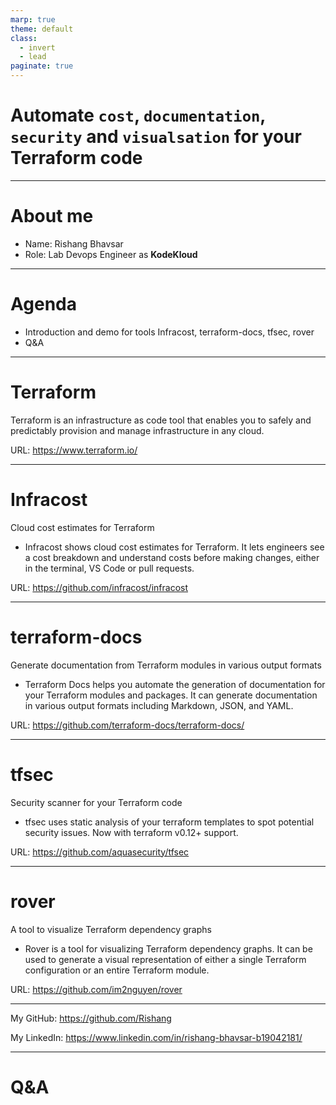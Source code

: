 ```yaml
---
marp: true
theme: default
class:
  - invert
  - lead
paginate: true
---
```


# Automate `cost`, `documentation`, `security` and `visualsation` for your Terraform code


---

# About me

- Name: Rishang Bhavsar
- Role: Lab Devops Engineer as **KodeKloud**


---

# Agenda

- Introduction and demo for tools Infracost, terraform-docs, tfsec, rover
- Q&A

---

# Terraform

Terraform is an infrastructure as code tool that enables you to safely and predictably provision and manage infrastructure in any cloud.

URL: https://www.terraform.io/

---

# Infracost

Cloud cost estimates for Terraform

- Infracost shows cloud cost estimates for Terraform. It lets engineers see a cost breakdown and understand costs before making changes, either in the terminal, VS Code or pull requests.

URL: https://github.com/infracost/infracost

---

# terraform-docs

Generate documentation from Terraform modules in various output formats

- Terraform Docs helps you automate the generation of documentation for your Terraform modules and packages. It can generate documentation in various output formats including Markdown, JSON, and YAML.

URL: https://github.com/terraform-docs/terraform-docs/

---

# tfsec

Security scanner for your Terraform code

- tfsec uses static analysis of your terraform templates to spot potential security issues. Now with terraform v0.12+ support.

URL: https://github.com/aquasecurity/tfsec

---

# rover

A tool to visualize Terraform dependency graphs

- Rover is a tool for visualizing Terraform dependency graphs. It can be used to generate a visual representation of either a single Terraform configuration or an entire Terraform module.

URL: https://github.com/im2nguyen/rover


---

My GitHub: https://github.com/Rishang

My LinkedIn: https://www.linkedin.com/in/rishang-bhavsar-b19042181/

---

# Q&A

